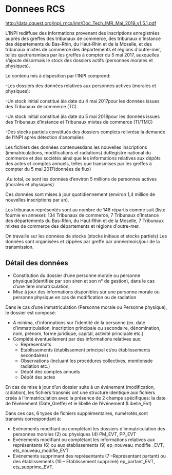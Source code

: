 # Donnees RCS

http://data.cquest.org/inpi_rncs/imr/Doc_Tech_IMR_Mai_2019_v1.5.1.pdf

L’INPI rediffuse des informations provenant  des  inscriptions  enregistrées  auprès  des greffes des tribunaux de commerce, des tribunaux d’Instance des départements du Bas-Rhin, du Haut-Rhin et de la Moselle, et des tribunaux mixtes de commerce des départements et régions d'outre-mer, telles  quetransmises  par  les  greffes  à  compter  du  5  mai  2017,  auxquelles s’ajoute désormais le stock des dossiers actifs (personnes morales et physiques).

Le contenu mis à disposition par l’INPI comprend:

-Les dossiers des données relatives aux personnes actives (morales et physiques):

-Un stock initial constitué àla date du 4 mai 2017pour les données issues des Tribunaux de commerce (TC)

-Un stock initial constitué àla date du 5 mai 2018pour les données issues des Tribunaux d’instance et Tribunaux mixtes de commerce (TI/TMC)

-Des stocks partiels constitués des dossiers complets relivrésà la demande de l’INPI après détection d’anomalies 

Les fichiers   des   données   contenuesdans   les nouvelles inscriptions (immatriculations, modifications  et  radiations) duRegistre  national  du  commerce  et  des  sociétés  ainsi  que  les informations  relatives  aux  dépôts  des  actes  et  comptes  annuels,  telles  que  transmises  par  les greffes à compter du 5 mai 2017(données de flux)

.Au total, ce sont les données d’environ 5 millions de personnes actives (morales et physiques)

Ces données sont mises à jour quotidiennement (environ 1,4 million de nouvelles inscriptions par an).

Les tribunaux représentés sont au nombre de 148 répartis comme suit (liste fournie en annexe): 
134 Tribunaux de commerce,
7 Tribunaux d’Instance des départements du Bas-Rhin, du Haut-Rhin et de la Moselle,
7 Tribunaux mixtes de commerce des départements et régions d'outre-mer.

On travaille sur les données de stocks (stocks initiaux et stocks partiels)
Les données sont organisées et zippées par greffe par année/mois/jour de la transmission. 

## Détail des données

 - Constitution du dossier d’une personne morale ou personne physique(identifiée par son siren et son n° de gestion), dans le cas d’une 1ère immatriculation,
 - Mise  à  jour des  informations  disponibles  sur  une personne  morale  ou  personne  physique en cas de modification ou de radiation

 Dans le cas d’une immatriculation (Personne morale ou Personne physique), le dossier est composé:
 - A minima, d’informations sur l’identité  de  la  personne (ex. date d’immatriculation, inscription principale   ou   secondaire,   dénomination,   nom,   prénom, forme   juridique,   capital, activité principale etc.)
 - Complété éventuellement par des informations relatives aux:
    - Représentants
    - Etablissements (établissement principal et/ou établissements secondaires)
    - Observations (incluant les procédures collectives, mentionsde radiation etc.)
    - Dépôt des comptes annuels
    - Dépôt des actes

En cas de mise à jour d’un dossier suite à un événement (modification, radiation), les fichiers transmis ont une structure identique aux fichiers créés à l’immatriculation  avec la  présence  de 2  champs spécifiques: la date de l’événement (Date_Greffe) et le libellé de l’événement (Libelle_Evt)

Dans ces cas, 6 types de fichiers supplémentaires, numérotés,sont transmis correspondant à:
- Evénements modifiant ou complétant les dossiers d’immatriculation des personnes morales (2) ou physiques (4) PM_EVT, PP_EVT
- Evénements  modifiant  ou  complétant  les  informations  relatives  aux  représentants  (6)  ou  aux établissements (9) ep_nouveau_modifie _EVT, ets_nouveau_modifie_EVT
- Evénements  supprimant  des  représentants  (7 –Représentant  partant)  ou  des  établissements (10 – Etablissement supprimé) ep_partant_EVT, ets_supprime_EVT.
